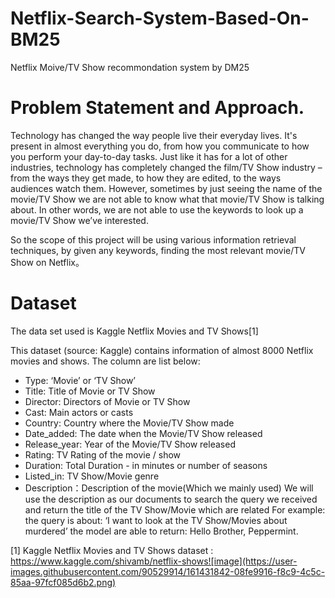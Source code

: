 # Netflix-Search-System-Based-On-BM25
Netflix Moive/TV Show recommondation system by DM25
# Problem Statement and Approach.
Technology has changed the way people live their everyday lives. It's present in almost everything you do, from how you communicate to how you perform your day-to-day tasks. Just like it has for a lot of other industries, technology has completely changed the film/TV Show industry – from the ways they get made, to how they are edited, to the ways audiences watch them. However, sometimes by just seeing the name of the movie/TV Show we are not able to know what that movie/TV Show is talking about. In other words, we are not able to use the keywords to look up a movie/TV Show we’ve interested.

So the scope of this project will be using various information retrieval techniques, by given any keywords, finding the most relevant movie/TV Show on Netflix。

# Dataset
The data set used is Kaggle Netflix Movies and TV Shows[1]

This dataset (source: Kaggle) contains information of almost 8000 Netflix movies and shows. The column are list below:
-	Type: ‘Movie’ or ‘TV Show’
-	Title: Title of Movie or TV Show
-	Director: Directors of Movie or TV Show
-	Cast: Main actors or casts
-	Country: Country where the Movie/TV Show made
-	Date_added: The date when the Movie/TV Show released
-	Release_year: Year of the Movie/TV Show released
-	Rating: TV Rating of the movie / show
-	Duration: Total Duration - in minutes or number of seasons
-	Listed_in: TV Show/Movie genre 
-	Description：Description of the movie(Which we mainly used)
We will use the description as our documents to search the query we received and return the title of the TV Show/Movie which are related For example: the query is about: ‘I want to look at the TV Show/Movies about murdered’ the model are able to return: Hello Brother, Peppermint.


[1] Kaggle Netflix Movies and TV Shows dataset : https://www.kaggle.com/shivamb/netflix-shows![image](https://user-images.githubusercontent.com/90529914/161431842-08fe9916-f8c9-4c5c-85aa-97fcf085d6b2.png)
